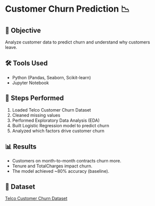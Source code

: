 # Customer Churn Prediction 📉

## 📌 Objective
Analyze customer data to predict churn and understand why customers leave.

## 🛠 Tools Used
- Python (Pandas, Seaborn, Scikit-learn)
- Jupyter Notebook

## 🧪 Steps Performed
1. Loaded Telco Customer Churn Dataset
2. Cleaned missing values
3. Performed Exploratory Data Analysis (EDA)
4. Built Logistic Regression model to predict churn
5. Analyzed which factors drive customer churn

## 📊 Results
- Customers on month-to-month contracts churn more.
- Tenure and TotalCharges impact churn.
- The model achieved ~80% accuracy (baseline).

## 📁 Dataset
[Telco Customer Churn Dataset](https://www.kaggle.com/datasets/blastchar/telco-customer-churn)

